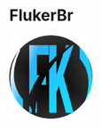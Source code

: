 # FlukerBr
<p align="left">
  <img alt="." src="./img/fkcircle.png" width="150" height="150" />
</p>
